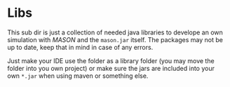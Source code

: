 # Libs

This sub dir is just a collection of needed java libraries to develope an own simulation with *MASON* and the `mason.jar` itself. The packages may not be up to date, keep that in mind in case of any errors.

Just make your IDE use the folder as a library folder (you may move the folder into you own project) or make sure the jars are included into your own `*.jar` when using maven or something else.
